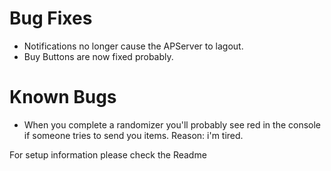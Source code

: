 # Bug Fixes
- Notifications no longer cause the APServer to lagout.
- Buy Buttons are now fixed probably.

# Known Bugs
- When you complete a randomizer you'll probably see red in the console if someone tries to send you items.  Reason: i'm tired.

For setup information please check the Readme